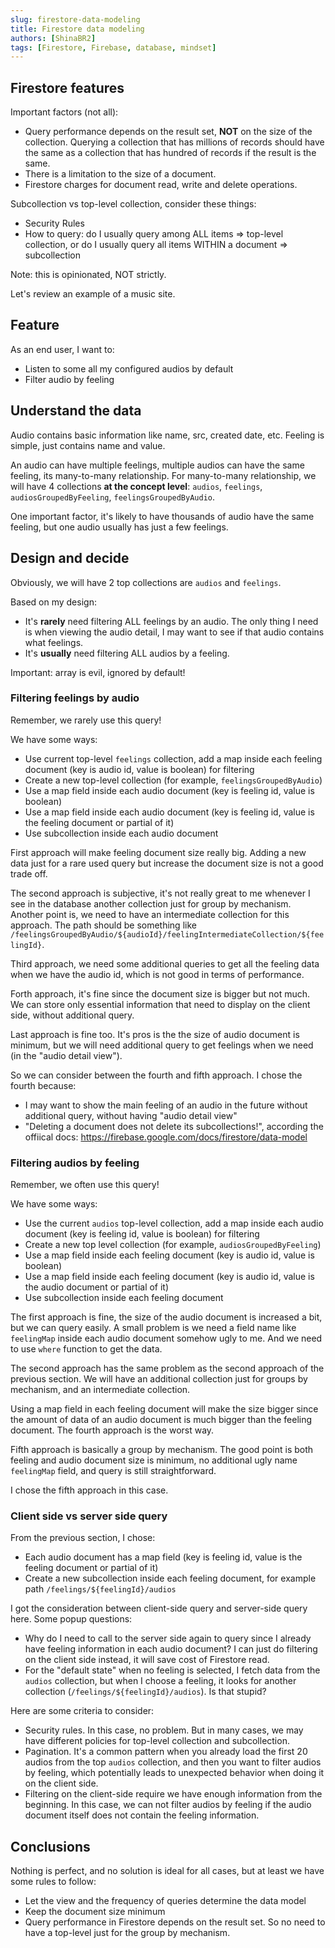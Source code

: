 ```yaml
---
slug: firestore-data-modeling
title: Firestore data modeling
authors: [ShinaBR2]
tags: [Firestore, Firebase, database, mindset]
---
```


## Firestore features

Important factors (not all):

- Query performance depends on the result set, **NOT** on the size of the collection. Querying a collection that has millions of records should have the same as a collection that has hundred of records if the result is the same.
- There is a limitation to the size of a document.
- Firestore charges for document read, write and delete operations.

Subcollection vs top-level collection, consider these things:

- Security Rules
- How to query: do I usually query among ALL items => top-level collection, or do I usually query all items WITHIN a document => subcollection

Note: this is opinionated, NOT strictly.

Let's review an example of a music site.

## Feature

As an end user, I want to:

- Listen to some all my configured audios by default
- Filter audio by feeling

## Understand the data

Audio contains basic information like name, src, created date, etc.
Feeling is simple, just contains name and value.

An audio can have multiple feelings, multiple audios can have the same feeling, its many-to-many relationship. For many-to-many relationship, we will have 4 collections **at the concept level**: `audios`, `feelings`, `audiosGroupedByFeeling`, `feelingsGroupedByAudio`.

One important factor, it's likely to have thousands of audio have the same feeling, but one audio usually has just a few feelings.

## Design and decide

Obviously, we will have 2 top collections are `audios` and `feelings`.

Based on my design:

- It's **rarely** need filtering ALL feelings by an audio. The only thing I need is when viewing the audio detail, I may want to see if that audio contains what feelings.
- It's **usually** need filtering ALL audios by a feeling.

Important: array is evil, ignored by default!

### Filtering feelings by audio

Remember, we rarely use this query!

We have some ways:

- Use current top-level `feelings` collection, add a map inside each feeling document (key is audio id, value is boolean) for filtering
- Create a new top-level collection (for example, `feelingsGroupedByAudio`)
- Use a map field inside each audio document (key is feeling id, value is boolean)
- Use a map field inside each audio document (key is feeling id, value is the feeling document or partial of it)
- Use subcollection inside each audio document

First approach will make feeling document size really big. Adding a new data just for a rare used query but increase the document size is not a good trade off.

The second approach is subjective, it's not really great to me whenever I see in the database another collection just for group by mechanism. Another point is, we need to have an intermediate collection for this approach. The path should be something like `/feelingsGroupedByAudio/${audioId}/feelingIntermediateCollection/${feelingId}`.

Third approach, we need some additional queries to get all the feeling data when we have the audio id, which is not good in terms of performance.

Forth approach, it's fine since the document size is bigger but not much. We can store only essential information that need to display on the client side, without additional query.

Last approach is fine too. It's pros is the the size of audio document is minimum, but we will need additional query to get feelings when we need (in the "audio detail view").

So we can consider between the fourth and fifth approach. I chose the fourth because:

- I may want to show the main feeling of an audio in the future without additional query, without having "audio detail view"
- "Deleting a document does not delete its subcollections!", according the offiical docs: https://firebase.google.com/docs/firestore/data-model

### Filtering audios by feeling

Remember, we often use this query!

We have some ways:

- Use the current `audios` top-level collection, add a map inside each audio document (key is feeling id, value is boolean) for filtering
- Create a new top level collection (for example, `audiosGroupedByFeeling`)
- Use a map field inside each feeling document (key is audio id, value is boolean)
- Use a map field inside each feeling document (key is audio id, value is the audio document or partial of it)
- Use subcollection inside each feeling document

The first approach is fine, the size of the audio document is increased a bit, but we can query easily. A small problem is we need a field name like `feelingMap` inside each audio document somehow ugly to me. And we need to use `where` function to get the data.

The second approach has the same problem as the second approach of the previous section. We will have an additional collection just for groups by mechanism, and an intermediate collection.

Using a map field in each feeling document will make the size bigger since the amount of data of an audio document is much bigger than the feeling document. The fourth approach is the worst way.

Fifth approach is basically a group by mechanism. The good point is both feeling and audio document size is minimum, no additional ugly name `feelingMap` field, and query is still straightforward.

I chose the fifth approach in this case.

### Client side vs server side query

From the previous section, I chose:

- Each audio document has a map field (key is feeling id, value is the feeling document or partial of it)
- Create a new subcollection inside each feeling document, for example path `/feelings/${feelingId}/audios`

I got the consideration between client-side query and server-side query here. Some popup questions:

- Why do I need to call to the server side again to query since I already have feeling information in each audio document? I can just do filtering on the client side instead, it will save cost of Firestore read.
- For the "default state" when no feeling is selected, I fetch data from the `audios` collection, but when I choose a feeling, it looks for another collection (`/feelings/${feelingId}/audios`). Is that stupid?

Here are some criteria to consider:

- Security rules. In this case, no problem. But in many cases, we may have different policies for top-level collection and subcollection.
- Pagination. It's a common pattern when you already load the first 20 audios from the top `audios` collection, and then you want to filter audios by feeling, which potentially leads to unexpected behavior when doing it on the client side.
- Filtering on the client-side require we have enough information from the beginning. In this case, we can not filter audios by feeling if the audio document itself does not contain the feeling information.

## Conclusions

Nothing is perfect, and no solution is ideal for all cases, but at least we have some rules to follow:

- Let the view and the frequency of queries determine the data model
- Keep the document size minimum
- Query performance in Firestore depends on the result set. So no need to have a top-level just for the group by mechanism.
